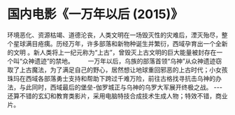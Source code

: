 # 国内电影《一万年以后 (2015)》

环境恶化、资源枯竭、道德沦丧，人类文明在一场毁灭性的灾难后，湮灭殆尽，整个星球满目疮痍。历经万年，许多部落和新物种诞生并繁衍，西域孕育出一个全新的文明 。新人类将上一纪元称为“上古”，曾毁灭上古文明的巨大能量被封存在一个叫“众神遗迹”的禁地。
　　一万年以后，乌族的部落首领“乌神”从众神遗迹窃取了上古魔法，为了满足自己的野心，居然想让地球重回邪恶的上古时代；小女孩珠玛在西域各部落勇士支持和帮助下跨过千难万险，前往古格找寻抗击乌神的办法，与此同时，西域最后的堡垒-伽罗城正与乌神的乌罗大军展开终极之战。
---还算不错的玄幻和教育类影片，采用电脑特技合成技术生成人物；特效不错，商业片。